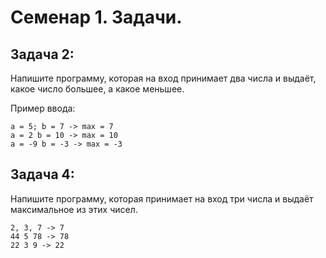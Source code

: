# Семенар 1. Задачи.

## Задача 2: 

Напишите программу, которая на вход принимает два числа и выдаёт, какое число большее, а какое меньшее.

Пример ввода:

    a = 5; b = 7 -> max = 7
    a = 2 b = 10 -> max = 10
    a = -9 b = -3 -> max = -3


## Задача 4: 

Напишите программу, которая принимает на вход три числа и выдаёт максимальное из этих чисел.

    2, 3, 7 -> 7
    44 5 78 -> 78
    22 3 9 -> 22